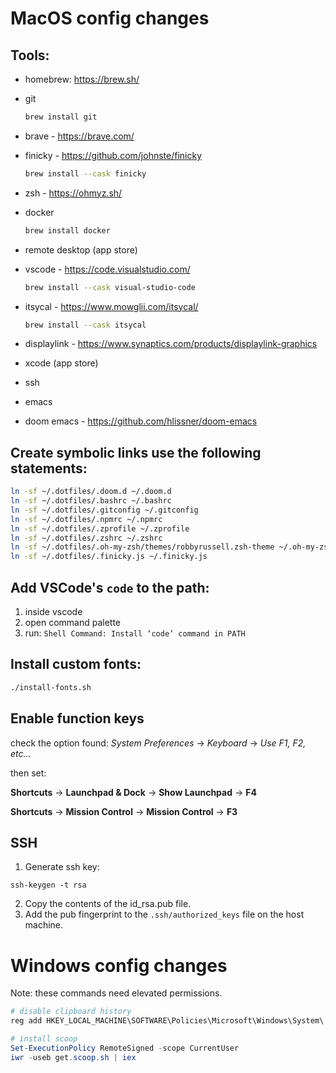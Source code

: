 # MacOS config changes

## Tools:

- homebrew: https://brew.sh/
- git

  ```bash
  brew install git
  ```

- brave - https://brave.com/

- finicky - https://github.com/johnste/finicky

  ```bash
  brew install --cask finicky
  ```

- zsh - https://ohmyz.sh/

- docker

  ```bash
  brew install docker
  ```

- remote desktop (app store)

- vscode - https://code.visualstudio.com/

  ```bash
  brew install --cask visual-studio-code
  ```

- itsycal - https://www.mowglii.com/itsycal/

  ```bash
  brew install --cask itsycal
  ```

- displaylink - https://www.synaptics.com/products/displaylink-graphics
- xcode (app store)
- ssh

- emacs
- doom emacs - https://github.com/hlissner/doom-emacs

## Create symbolic links use the following statements:

```bash
ln -sf ~/.dotfiles/.doom.d ~/.doom.d
ln -sf ~/.dotfiles/.bashrc ~/.bashrc
ln -sf ~/.dotfiles/.gitconfig ~/.gitconfig
ln -sf ~/.dotfiles/.npmrc ~/.npmrc
ln -sf ~/.dotfiles/.zprofile ~/.zprofile
ln -sf ~/.dotfiles/.zshrc ~/.zshrc
ln -sf ~/.dotfiles/.oh-my-zsh/themes/robbyrussell.zsh-theme ~/.oh-my-zsh/themes/robbyrussell.zsh-theme
ln -sf ~/.dotfiles/.finicky.js ~/.finicky.js
```

## Add VSCode's `code` to the path:

1. inside vscode
2. open command palette
3. run: `Shell Command: Install ‘code’ command in PATH`

## Install custom fonts:

```bash
./install-fonts.sh
```

## Enable function keys

check the option found: _System Preferences_ -> _Keyboard_ -> _Use F1, F2, etc..._

then set:

**Shortcuts** -> **Launchpad & Dock** -> **Show Launchpad** -> **F4**

**Shortcuts** -> **Mission Control** -> **Mission Control** -> **F3**

## SSH

1. Generate ssh key:

```base
ssh-keygen -t rsa
```

2. Copy the contents of the id_rsa.pub file.
3. Add the pub fingerprint to the `.ssh/authorized_keys` file on the host machine.

# Windows config changes

Note: these commands need elevated permissions.

```powershell
# disable clipboard history
reg add HKEY_LOCAL_MACHINE\SOFTWARE\Policies\Microsoft\Windows\System\ /v AllowClipboardHistory /t REG_DWORD /d 0

# install scoop
Set-ExecutionPolicy RemoteSigned -scope CurrentUser
iwr -useb get.scoop.sh | iex
```

